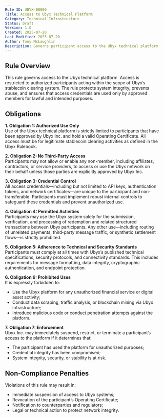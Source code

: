 ```yaml
---
Rule ID: UBYX-00000  
Title: Access to Ubyx Technical Platform  
Category: Technical Infrastructure  
Status: Draft  
Version: 1.0  
Created: 2025-07-20  
Last Modified: 2025-07-20  
Author: Tony McLaughlin  
Description: Governs participant access to the Ubyx technical platform, including usage restrictions, credential controls, and enforcement provisions.  
---
```


## Rule Overview

This rule governs access to the Ubyx technical platform. Access is restricted to authorized participants acting within the scope of Ubyx’s stablecoin clearing system. The rule protects system integrity, prevents abuse, and ensures that access credentials are used only by approved members for lawful and intended purposes.

## Obligations

**1. Obligation 1: Authorized Use Only**  
Use of the Ubyx technical platform is strictly limited to participants that have been approved by Ubyx Inc. and hold a valid Operating Certificate. All access must be for legitimate stablecoin clearing activities as defined in the Ubyx Rulebook.

**2. Obligation 2: No Third-Party Access**  
Participants may not allow or enable any non-member, including affiliates, contractors, or service providers, to access or use the Ubyx network on their behalf unless those parties are explicitly approved by Ubyx Inc.

**3. Obligation 3: Credential Control**  
All access credentials—including but not limited to API keys, authentication tokens, and network certificates—are unique to the participant and non-transferable. Participants must implement robust internal controls to safeguard these credentials and prevent unauthorized use.

**4. Obligation 4: Permitted Activities**  
Participants may use the Ubyx system solely for the submission, verification, and processing of redemption and related structured transactions between Ubyx participants. Any other use—including routing of unrelated payments, third-party message traffic, or synthetic settlement flows—is strictly prohibited.

**5. Obligation 5: Adherence to Technical and Security Standards**  
Participants must comply at all times with Ubyx’s published technical specifications, security protocols, and connectivity standards. This includes requirements for message formatting, data integrity, cryptographic authentication, and endpoint protection.

**6. Obligation 6: Prohibited Uses**  
It is expressly forbidden to:
- Use the Ubyx platform for any unauthorized financial service or digital asset activity;  
- Conduct data scraping, traffic analysis, or blockchain mining via Ubyx infrastructure;  
- Introduce malicious code or conduct penetration attempts against the platform.

**7. Obligation 7: Enforcement**  
Ubyx Inc. may immediately suspend, restrict, or terminate a participant’s access to the platform if it determines that:
- The participant has used the platform for unauthorized purposes;  
- Credential integrity has been compromised;  
- System integrity, security, or stability is at risk.

## Non-Compliance Penalties

Violations of this rule may result in:

- Immediate suspension of access to Ubyx systems;  
- Revocation of the participant’s Operating Certificate;  
- Notification to counterparties and regulators;  
- Legal or technical action to protect network integrity.
